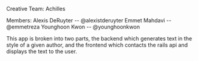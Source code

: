 Creative Team: Achilles

Members:  Alexis DeRuyter   --  @alexistderuyter
          Emmet Mahdavi     --  @emmetreza
          Younghoon Kwon    --  @younghoonkwon

This app is broken into two parts, the backend which generates text in the style of a given author, and the frontend which contacts the rails api and displays the text to the user.


